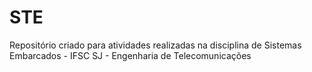 # STE
Repositório criado para atividades realizadas na disciplina de Sistemas Embarcados - IFSC SJ - Engenharia de Telecomunicações
